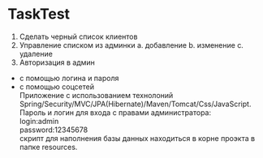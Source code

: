 # TaskTest
1. Сделать черный список клиентов
2. Управление списком из админки
a. добавление
b. изменение
с. удаление
3. Авторизация в админ
- с помощью логина и пароля              
- с помощью соцсетей                           
Приложение с использованием технолоний Spring/Security/MVC/JPA(Hibernate)/Maven/Tomcat/Css/JavaScript.          
Пароль и логин для входа c правами администратора:                        
login:admin    
password:12345678    
скрипт для наполнения базы данных находиться в корне проэкта в папке resources.
